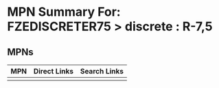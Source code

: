 



# MPN Summary For: FZEDISCRETER75 > discrete : R-7,5

## MPNs
  

|MPN|Direct Links|Search Links|
| :--- | :--- | :--- |
||||
